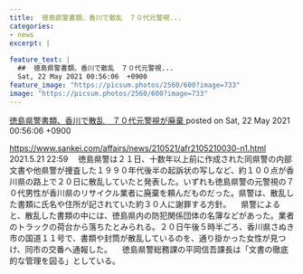 ```yaml
---
title:  徳島県警書類、香川で散乱　７０代元警視...
categories:
- news
excerpt: |
  
feature_text: |
  ##  徳島県警書類、香川で散乱　７０代元警視...
  Sat, 22 May 2021 00:56:06  +0900
feature_image: "https://picsum.photos/2560/600?image=733"
image: "https://picsum.photos/2560/600?image=733"
---
```


[ 徳島県警書類、香川で散乱　７０代元警視が廃棄  ](https://rosie.5ch.net/test/read.cgi/editorialplus/1621612566/)
posted on Sat, 22 May 2021 00:56:06  +0900

<!--more-->

https://www.sankei.com/affairs/news/210521/afr2105210030-n1.html 2021.5.21 22:59 　徳島県警は２１日、十数年以上前に作成された同県警の内部文書や他県警が捜査した１９９０年代後半の起訴状の写しなど、約１００点が香川県の路上で２０日に散乱していたと発表した。いずれも徳島県警の元警視の７０代男性が香川県のリサイクル業者に廃棄を頼んだものだった。県警は、散乱した書類に氏名や住所が記されていた約３０人に謝罪する方針。 　県警によると、散乱した書類の中には、徳島県内の防犯関係団体の名簿などがあった。業者のトラックの荷台から落ちたとみられる。２０日午後５時半ごろ、香川県さぬき市の国道１１号で、書類や封筒が散乱しているのを、通り掛かった女性が見つけ、同市の交番へ通報した。 　徳島県警総務課の平岡信吾課長は「文書の徹底的な管理を図る」としている。
